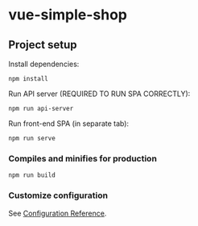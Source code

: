 # vue-simple-shop

## Project setup

Install dependencies:

```
npm install
```

Run API server (REQUIRED TO RUN SPA CORRECTLY):
```
npm run api-server
```

Run front-end SPA (in separate tab):
```
npm run serve
```

### Compiles and minifies for production
```
npm run build
```

### Customize configuration
See [Configuration Reference](https://cli.vuejs.org/config/).
